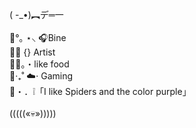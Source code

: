 ( -_•)︻デ═一 \
\
🖤°｡ ⋆⸜ 🎧Bine\
🖤📎 {} Artist\
🖤💬。・like food\
🖤‧₊˚ ☁️⋅ Gaming\
🖤・．❕「I like Spiders and the color purple」\
\
(((((«💀»)))))


